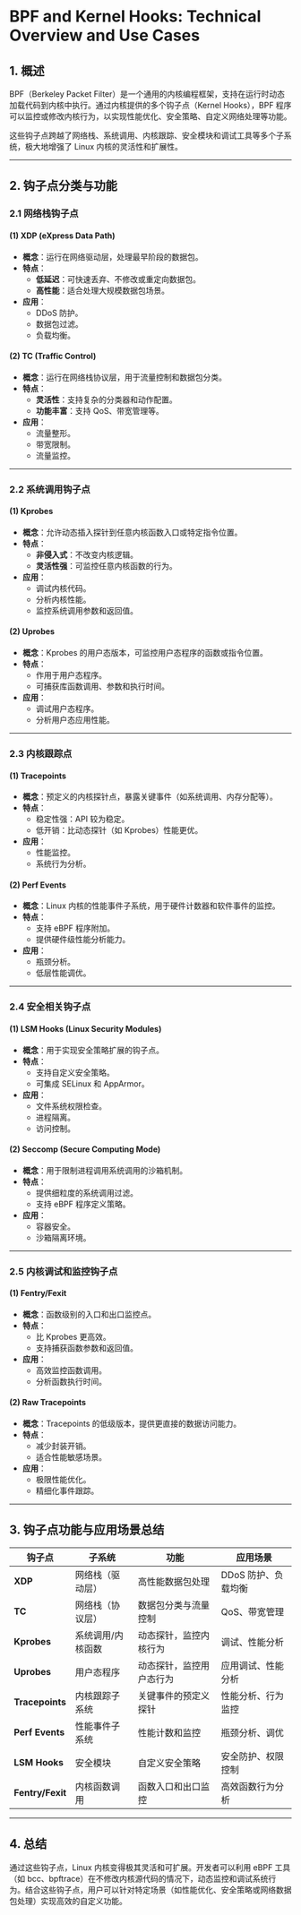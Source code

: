 # **BPF and Kernel Hooks: Technical Overview and Use Cases**

## **1. 概述**
BPF（Berkeley Packet Filter）是一个通用的内核编程框架，支持在运行时动态加载代码到内核中执行。通过内核提供的多个钩子点（Kernel Hooks），BPF 程序可以监控或修改内核行为，以实现性能优化、安全策略、自定义网络处理等功能。

这些钩子点跨越了网络栈、系统调用、内核跟踪、安全模块和调试工具等多个子系统，极大地增强了 Linux 内核的灵活性和扩展性。

---

## **2. 钩子点分类与功能**

### **2.1 网络栈钩子点**
#### **(1) XDP (eXpress Data Path)**
- **概念**：运行在网络驱动层，处理最早阶段的数据包。
- **特点**：
  - **低延迟**：可快速丢弃、不修改或重定向数据包。
  - **高性能**：适合处理大规模数据包场景。
- **应用**：
  - DDoS 防护。
  - 数据包过滤。
  - 负载均衡。

#### **(2) TC (Traffic Control)**
- **概念**：运行在网络栈协议层，用于流量控制和数据包分类。
- **特点**：
  - **灵活性**：支持复杂的分类器和动作配置。
  - **功能丰富**：支持 QoS、带宽管理等。
- **应用**：
  - 流量整形。
  - 带宽限制。
  - 流量监控。

---

### **2.2 系统调用钩子点**
#### **(1) Kprobes**
- **概念**：允许动态插入探针到任意内核函数入口或特定指令位置。
- **特点**：
  - **非侵入式**：不改变内核逻辑。
  - **灵活性强**：可监控任意内核函数的行为。
- **应用**：
  - 调试内核代码。
  - 分析内核性能。
  - 监控系统调用参数和返回值。

#### **(2) Uprobes**
- **概念**：Kprobes 的用户态版本，可监控用户态程序的函数或指令位置。
- **特点**：
  - 作用于用户态程序。
  - 可捕获库函数调用、参数和执行时间。
- **应用**：
  - 调试用户态程序。
  - 分析用户态应用性能。

---

### **2.3 内核跟踪点**
#### **(1) Tracepoints**
- **概念**：预定义的内核探针点，暴露关键事件（如系统调用、内存分配等）。
- **特点**：
  - 稳定性强：API 较为稳定。
  - 低开销：比动态探针（如 Kprobes）性能更优。
- **应用**：
  - 性能监控。
  - 系统行为分析。

#### **(2) Perf Events**
- **概念**：Linux 内核的性能事件子系统，用于硬件计数器和软件事件的监控。
- **特点**：
  - 支持 eBPF 程序附加。
  - 提供硬件级性能分析能力。
- **应用**：
  - 瓶颈分析。
  - 低层性能调优。

---

### **2.4 安全相关钩子点**
#### **(1) LSM Hooks (Linux Security Modules)**
- **概念**：用于实现安全策略扩展的钩子点。
- **特点**：
  - 支持自定义安全策略。
  - 可集成 SELinux 和 AppArmor。
- **应用**：
  - 文件系统权限检查。
  - 进程隔离。
  - 访问控制。

#### **(2) Seccomp (Secure Computing Mode)**
- **概念**：用于限制进程调用系统调用的沙箱机制。
- **特点**：
  - 提供细粒度的系统调用过滤。
  - 支持 eBPF 程序定义策略。
- **应用**：
  - 容器安全。
  - 沙箱隔离环境。

---

### **2.5 内核调试和监控钩子点**
#### **(1) Fentry/Fexit**
- **概念**：函数级别的入口和出口监控点。
- **特点**：
  - 比 Kprobes 更高效。
  - 支持捕获函数参数和返回值。
- **应用**：
  - 高效监控函数调用。
  - 分析函数执行时间。

#### **(2) Raw Tracepoints**
- **概念**：Tracepoints 的低级版本，提供更直接的数据访问能力。
- **特点**：
  - 减少封装开销。
  - 适合性能敏感场景。
- **应用**：
  - 极限性能优化。
  - 精细化事件跟踪。

---

## **3. 钩子点功能与应用场景总结**

| **钩子点**       | **子系统**         | **功能**                     | **应用场景**               |
|------------------|--------------------|------------------------------|----------------------------|
| **XDP**          | 网络栈（驱动层）   | 高性能数据包处理             | DDoS 防护、负载均衡         |
| **TC**           | 网络栈（协议层）   | 数据包分类与流量控制         | QoS、带宽管理              |
| **Kprobes**      | 系统调用/内核函数  | 动态探针，监控内核行为       | 调试、性能分析              |
| **Uprobes**      | 用户态程序         | 动态探针，监控用户态行为     | 应用调试、性能分析          |
| **Tracepoints**  | 内核跟踪子系统     | 关键事件的预定义探针         | 性能分析、行为监控          |
| **Perf Events**  | 性能事件子系统     | 性能计数和监控               | 瓶颈分析、调优              |
| **LSM Hooks**    | 安全模块           | 自定义安全策略               | 安全防护、权限控制          |
| **Fentry/Fexit** | 内核函数调用       | 函数入口和出口监控           | 高效函数行为分析            |

---

## **4. 总结**
通过这些钩子点，Linux 内核变得极其灵活和可扩展。开发者可以利用 eBPF 工具（如 bcc、bpftrace）在不修改内核源代码的情况下，动态监控和调试系统行为。结合这些钩子点，用户可以针对特定场景（如性能优化、安全策略或网络数据包处理）实现高效的自定义功能。

